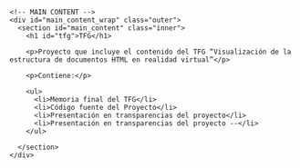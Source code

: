 <html lang="en-US"><head>
    <meta charset="utf-8">
    <meta http-equiv="X-UA-Compatible" content="IE=edge">
    <meta name="viewport" content="width=device-width,maximum-scale=2">
    <link rel="stylesheet" type="text/css" media="screen" href="/TFG/assets/css/style.css?v=50664b2433a0ecc8040e968fcffd9d143a96c324">

<!-- Begin Jekyll SEO tag v2.7.1 -->
<title>TFG | Visualization of an HTML document in virtual reality</title>
<meta name="generator" content="Jekyll v3.9.0">
<meta property="og:title" content="TFG">
<meta property="og:locale" content="en_US">
<link rel="canonical" href="https://kleix.github.io/TFG/">
<meta property="og:url" content="https://kleix.github.io/TFG/">
<meta property="og:site_name" content="Visualization of an HTML document in virtual reality">
<meta name="twitter:card" content="summary">
<meta property="twitter:title" content="TFG">
<!-- End Jekyll SEO tag -->

</head>

<body>

    <!-- MAIN CONTENT -->
    <div id="main_content_wrap" class="outer">
      <section id="main_content" class="inner">
        <h1 id="tfg">TFG</h1>

        <p>Proyecto que incluye el contenido del TFG “Visualización de la estructura de documentos HTML en realidad virtual”</p>

        <p>Contiene:</p>

        <ul>
          <li>Memoria final del TFG</li>
          <li>Código fuente del Proyecto</li>
          <li>Presentación en transparencias del proyecto</li>
          <li>Presentación en transparencias del proyecto --</li>
        </ul>

      </section>
    </div>

    
</body>
</html>
